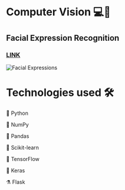 # Computer Vision 💻🧿 

## Facial Expression Recognition 
### [LINK](https://github.com/ayoub-berdeddouch/DSProjects_Real_life/tree/master/FacialExpression_Recognition_RealTime)

![Facial Expressions](https://github.com/ayoub-berdeddouch/DSProjects_Real_life/tree/master/FacialExpression_Recognition_RealTime/facialexpression.png)

# Technologies used 🛠️


🐍 Python

🔢 NumPy

🐼 Pandas

🧬 Scikit-learn

🌊 TensorFlow

🔦 Keras

⚗️ Flask
